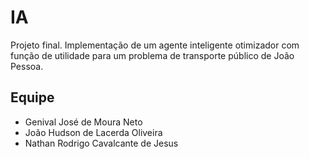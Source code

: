 # IA

Projeto final. Implementação de um agente inteligente otimizador com função de utilidade para um problema de transporte público de João Pessoa.

## Equipe

- Genival José de Moura Neto
- João Hudson de Lacerda Oliveira
- Nathan Rodrigo Cavalcante de Jesus